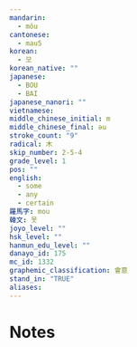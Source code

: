 ```yaml
---
mandarin:
  - mǒu
cantonese:
  - mau5
korean:
  - 모
korean_native: ""
japanese:
  - BOU
  - BAI
japanese_nanori: ""
vietnamese:
middle_chinese_initial: m
middle_chinese_final: əu
stroke_count: "9"
radical: 木
skip_number: 2-5-4
grade_level: 1
pos: ""
english:
  - some
  - any
  - certain
羅馬字: mou
韓文: 못
joyo_level: ""
hsk_level: ""
hanmun_edu_level: ""
danayo_id: 175
mc_id: 1332
graphemic_classification: 會意
stand_in: "TRUE"
aliases:
---
```


# Notes
